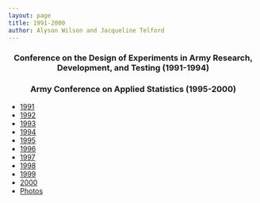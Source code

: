 ```yaml
---
layout: page
title: 1991-2000
author: Alyson Wilson and Jacqueline Telford
---
```

<div align="center"><h3>Conference on the Design of Experiments in Army Research, Development, and Testing (1991-1994)</h3></div>
<div align="center"><h3>Army Conference on Applied Statistics (1995-2000)</h3></div>

- [1991](https://alysongwilson.github.io/ACAS/DOE5/d91.md)
- [1992](https://alysongwilson.github.io/ACAS/DOE5/d92.md)
- [1993](https://alysongwilson.github.io/ACAS/DOE5/d93.md)
- [1994](https://alysongwilson.github.io/ACAS/DOE5/d94.md)
- [1995](https://alysongwilson.github.io/ACAS/DOE5/d95.md)
- [1996](https://alysongwilson.github.io/ACAS/DOE5/d96.md)
- [1997](https://alysongwilson.github.io/ACAS/DOE5/d97.md)
- [1998](https://alysongwilson.github.io/ACAS/DOE5/d98.md)
- [1999](https://alysongwilson.github.io/ACAS/DOE5/d99.md)
- [2000](https://alysongwilson.github.io/ACAS/DOE5/d00.md)
- [Photos](https://alysongwilson.github.io/ACAS/DOE5/1990s.pdf)
